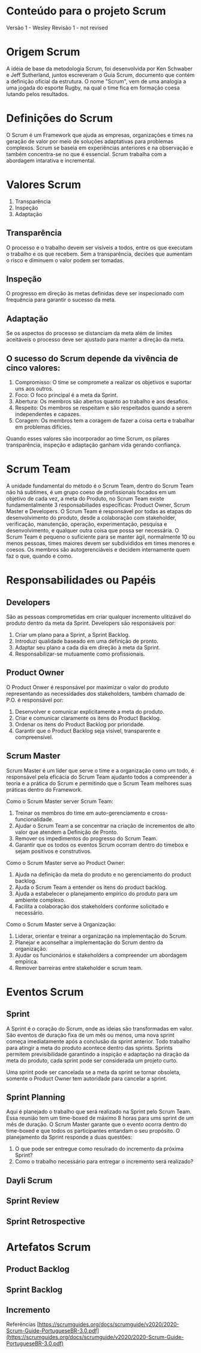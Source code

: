 # Conteúdo para o projeto Scrum

Versão 1 - Wesley
Revisão 1 - not revised

# Origem Scrum

A idéia de base da metodologia Scrum, foi desenvolvida por Ken Schwaber e Jeff Sutherland, juntos escreveram o Guia Scrum, documento que contém a definição oficial da estrutura. O nome "Scrum", vem de uma analogia a uma jogada do esporte Rugby, na qual o time fica em formação coesa lutando pelos resultados.

# Definições do Scrum

O Scrum é um Framework que ajuda as empresas, organizações e times na geração de valor por meio de soluções adaptativas para problemas complexos.
Scrum se baseia em experiências anteriores e na observação e também concentra-se no que é essencial.
Scrum trabalha com a abordagem intarativa e incremental.

# Valores Scrum

1. Transparência
2. Inspeção
3. Adaptação

## Transparência

O processo e o trabalho devem ser visíveis a todos, entre os que executam o trabalho e os que recebem. Sem a transparência, deciões que aumentam o risco e diminuem o valor podem ser tomadas.

## Inspeção

O progresso em direção às metas definidas deve ser inspecionado com frequência para garantir o sucesso da meta.

## Adaptação

Se os aspectos do processo se distanciam da meta além de limites aceitáveis o processo deve ser ajustado para manter a direção da meta.

## O sucesso do Scrum depende da vivência de cinco valores:

1. Compromisso: O time se compromete a realizar os objetivos e suportar uns aos outros.
2. Foco: O foco principal é a meta da Sprint.
3. Abertura: Os membros são abertos quanto ao trabalho e aos desafios.
4. Respeito: Os membros se respeitam e são respeitados quando a serem independentes e capazes.
5. Coragem: Os membros tem a coragem de fazer a coisa certa e trabalhar em problemas difícies.

Quando esses valores são incorporador ao time Scrum, os pilares transparência, inspeção e adaptação ganham vida gerando confiança.

# Scrum Team

A unidade fundamental do método é o Scrum Team, dentro do Scrum Team não há subtimes, é um grupo coeso de profissionais focados em um objetivo de cada vez, a meta do Produto, no Scrum Team existe fundamentalmente 3 responsabiliades específicas: Product Owner, Scrum Master e Developers.
O Scrum Team é responsável por todas as etapas do desenvolvimento do produto, desde a colaboração com stakeholder, verificação, manutenção, operação, experimentação, pesquisa e desenvolvimento, e qualquer outra coisa que possa ser necessária.
O Scrum Team é pequeno o suficiente para se manter ágil, normalmente 10 ou menos pessoas, times maiores devem ser subdivididos em times menores e coesos.
Os membros são autogerenciáveis e decidem internamente quem faz o que, quando e como.

# Responsabilidades ou Papéis

## Developers
São as pessoas comprometidas em criar qualquer incremento ulitizável do produto dentro da meta da Sprint.
Developers são responsáveis por:

1. Criar um plano para a Sprint, a Sprint Backlog.
2. Introduzi qualidade baseado em uma definição de pronto.
3. Adaptar seu plano a cada dia em direção à meta da Sprint.
4. Responsabilizar-se mutuamente como profissionais.

## Product Owner

O Product Onwer é responsável por maximizar o valor do produto representando as necessidades dos stakeholders, também chamado de P.O. é responsável por:

1. Desenvolver e comunicar explicitamente a meta do produto.
2. Criar e comunicar claramente os itens do Product Backlog.
3. Ordenar os itens do Product Backlog por prioridade.
4. Garantir que o Product Backlog seja visível, transparente e compreensível.

## Scrum Master

Scrum Master é um líder que serve o time e a organização como um todo, é responsável pela eficácia do Scrum Team ajudanto todos a compreender a teoria e a prática do Scrum
e permitindo que o Scrum Team melhores suas práticas dentro do Framework.

Como o Scrum Master server Scrum Team:

1. Treinar os membros do time em auto-gerenciamento e cross-funcionalidade.
2. Ajudar o Scrum Team a se concentrar na criação de incrementos de alto valor que atendem a Definição de Pronto.
3. Remover os impedimentos do progresso do Scrum Team.
4. Garantir que os todos os eventos Scrum ocorram dentro do timebox e sejam positivos e construtivos.

Como o Scrum Master serve ao Product Owner:

1. Ajuda na definição da meta do produto e no gerenciamento do product backlog.
2. Ajuda o Scrum Team a entender os itens do product backlog.
3. Ajuda a estabelecer o planejamento empírico do produto para um ambiente complexo.
4. Facilita a colaboração dos stakeholders conforme solicitado e necessário.

Como o Scrum Master serve à Organização:

1. Liderar, orientar e treinar a organização na implementação do Scrum.
2. Planejar e aconselhar a implementação do Scrum dentro da organização.
3. Ajudar os funcionários e stakeholders a compreender um abordagem empírica.
4. Remover barreiras entre stakeholder e scrum team.


# Eventos Scrum
## Sprint

A Sprint é o coração do Scrum, onde as ideias são transformadas em valor. São eventos de duração fixa de um mês ou menos, uma nova sprint começa imediatamente após a conclusão da sprint anterior. Todo trabalho para atingir a meta do produto acontece dentro das sprints.
Sprints permitem previsibilidade garantindo a inspição e adaptação na diração da meta do produto, cada sprint pode ser considerada um projeto curto.

Uma sprint pode ser cancelada se a meta da sprint se tornar obsoleta, somente o Product Owner tem autoridade para cancelar a sprint.

## Sprint Planning

Aqui é planejado o trabalho que será realizado na Sprint pelo Scrum Team. Essa reunião tem um time-boxed de máximo 8 horas para ums sprint de um mês de duração. O Scrum Master garante que o evento ocorra dentro do time-boxed e que todos os participantes entandam o seu propósito.
O planejamento da Sprint responde a duas questões:
1. O que pode ser entregue como resulrado do incremento da próxima Sprint?
2. Como o trabalho necessário para entregar o incremento será realizado?

## Dayli Scrum

<!-- Colocar o conteúdo aqui-->

## Sprint Review

<!-- Colocar o conteúdo aqui-->

## Sprint Retrospective

<!-- Colocar o conteúdo aqui -->

# Artefatos Scrum

## Product Backlog

## Sprint Backlog

## Incremento

Referências [https://scrumguides.org/docs/scrumguide/v2020/2020-Scrum-Guide-PortugueseBR-3.0.pdf](https://scrumguides.org/docs/scrumguide/v2020/2020-Scrum-Guide-PortugueseBR-3.0.pdf)
